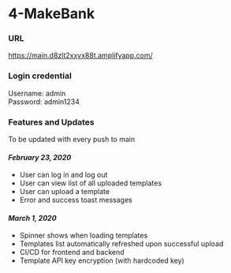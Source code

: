 # 4-MakeBank

### URL
https://main.d8zlt2xxyx88t.amplifyapp.com/

### Login credential
Username: admin\
Password: admin1234

### Features and Updates
To be updated with every push to main
#### ***February 23, 2020***
- User can log in and log out
- User can view list of all uploaded templates
- User can upload a template
- Error and success toast messages
#### ***March 1, 2020***
- Spinner shows when loading templates
- Templates list automatically refreshed upon successful upload
- CI/CD for frontend and backend
- Template API key encryption (with hardcoded key)
